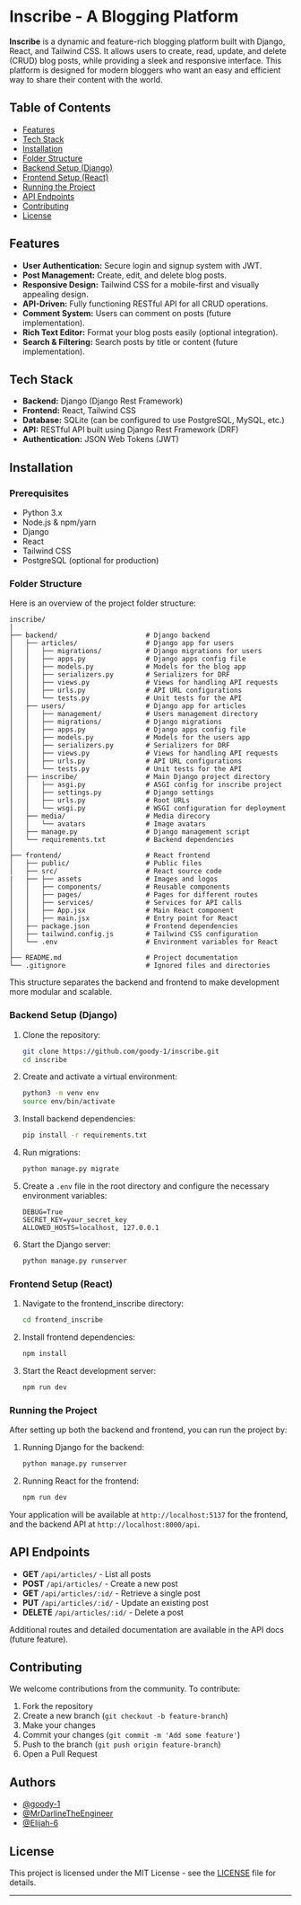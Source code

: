 
# Inscribe - A Blogging Platform

**Inscribe** is a dynamic and feature-rich blogging platform built with Django, React, and Tailwind CSS. It allows users to create, read, update, and delete (CRUD) blog posts, while providing a sleek and responsive interface. This platform is designed for modern bloggers who want an easy and efficient way to share their content with the world.

## Table of Contents

- [Features](#features)
- [Tech Stack](#tech-stack)
- [Installation](#installation)
- [Folder Structure](#folder-structure)
- [Backend Setup (Django)](#backend-setup-django)
- [Frontend Setup (React)](#frontend-setup-react)
- [Running the Project](#running-the-project)
- [API Endpoints](#api-endpoints)
- [Contributing](#contributing)
- [License](#license)

## Features

- **User Authentication:** Secure login and signup system with JWT.
- **Post Management:** Create, edit, and delete blog posts.
- **Responsive Design:** Tailwind CSS for a mobile-first and visually appealing design.
- **API-Driven:** Fully functioning RESTful API for all CRUD operations.
- **Comment System:** Users can comment on posts (future implementation).
- **Rich Text Editor:** Format your blog posts easily (optional integration).
- **Search & Filtering:** Search posts by title or content (future implementation).

## Tech Stack

- **Backend:** Django (Django Rest Framework)
- **Frontend:** React, Tailwind CSS
- **Database:** SQLite (can be configured to use PostgreSQL, MySQL, etc.)
- **API:** RESTful API built using Django Rest Framework (DRF)
- **Authentication:** JSON Web Tokens (JWT)

## Installation

### Prerequisites

- Python 3.x
- Node.js & npm/yarn
- Django
- React
- Tailwind CSS
- PostgreSQL (optional for production)

### Folder Structure

Here is an overview of the project folder structure:

```
inscribe/
│
├── backend/                      # Django backend
│   ├── articles/                 # Django app for users
│   │   ├── migrations/           # Django migrations for users
│   │   ├── apps.py               # Django apps config file
│   │   ├── models.py             # Models for the blog app
│   │   ├── serializers.py        # Serializers for DRF
│   │   ├── views.py              # Views for handling API requests
│   │   ├── urls.py               # API URL configurations
│   │   └── tests.py              # Unit tests for the API
│   ├── users/                    # Django app for articles
│   │   ├── management/           # Users management directory
│   │   ├── migrations/           # Django migrations
│   │   ├── apps.py               # Django apps config file
│   │   ├── models.py             # Models for the users app
│   │   ├── serializers.py        # Serializers for DRF
│   │   ├── views.py              # Views for handling API requests
│   │   ├── urls.py               # API URL configurations
│   │   └── tests.py              # Unit tests for the API
│   ├── inscribe/                 # Main Django project directory
│   │   ├── asgi.py               # ASGI config for inscribe project
│   │   ├── settings.py           # Django settings
│   │   ├── urls.py               # Root URLs
│   │   └── wsgi.py               # WSGI configuration for deployment
│   ├── media/                    # Media direcory
│   │   └── avatars               # Image avatars
│   ├── manage.py                 # Django management script
│   └── requirements.txt          # Backend dependencies
│
├── frontend/                     # React frontend
│   ├── public/                   # Public files
│   ├── src/                      # React source code
|   ├── ├── assets                # Images and logos
│   │   ├── components/           # Reusable components
│   │   ├── pages/                # Pages for different routes
│   │   ├── services/             # Services for API calls
│   │   ├── App.jsx               # Main React component
│   │   ├── main.jsx              # Entry point for React
│   ├── package.json              # Frontend dependencies
│   ├── tailwind.config.js        # Tailwind CSS configuration
│   └── .env                      # Environment variables for React
│
├── README.md                     # Project documentation
└── .gitignore                    # Ignored files and directories
```

This structure separates the backend and frontend to make development more modular and scalable.

### Backend Setup (Django)

1. Clone the repository:

    ```bash
    git clone https://github.com/goody-1/inscribe.git
    cd inscribe
    ```

2. Create and activate a virtual environment:

    ```bash
    python3 -m venv env
    source env/bin/activate
    ```

3. Install backend dependencies:

    ```bash
    pip install -r requirements.txt
    ```

4. Run migrations:

    ```bash
    python manage.py migrate
    ```

5. Create a `.env` file in the root directory and configure the necessary environment variables:

    ```env
    DEBUG=True
    SECRET_KEY=your_secret_key
    ALLOWED_HOSTS=localhost, 127.0.0.1
    ```

6. Start the Django server:

    ```bash
    python manage.py runserver
    ```

### Frontend Setup (React)

1. Navigate to the frontend_inscribe directory:

    ```bash
    cd frontend_inscribe
    ```

2. Install frontend dependencies:

    ```bash
    npm install
    ```

3. Start the React development server:

    ```bash
    npm run dev
    ```

### Running the Project

After setting up both the backend and frontend, you can run the project by:

1. Running Django for the backend:

    ```bash
    python manage.py runserver
    ```

2. Running React for the frontend:

    ```bash
    npm run dev
    ```

Your application will be available at `http://localhost:5137` for the frontend, and the backend API at `http://localhost:8000/api`.

## API Endpoints

- **GET** `/api/articles/` - List all posts
- **POST** `/api/articles/` - Create a new post
- **GET** `/api/articles/:id/` - Retrieve a single post
- **PUT** `/api/articles/:id/` - Update an existing post
- **DELETE** `/api/articles/:id/` - Delete a post

Additional routes and detailed documentation are available in the API docs (future feature).

## Contributing

We welcome contributions from the community. To contribute:

1. Fork the repository
2. Create a new branch (`git checkout -b feature-branch`)
3. Make your changes
4. Commit your changes (`git commit -m 'Add some feature'`)
5. Push to the branch (`git push origin feature-branch`)
6. Open a Pull Request

## Authors

- [@goody-1](https://www.github.com/goody-1)
- [@MrDarlineTheEngineer](https://www.github.com/MrDarlingTheEngineer)
- [@Elijah-6](https://www.github.com/elijah-6)

## License

This project is licensed under the MIT License - see the [LICENSE](LICENSE) file for details.

---
